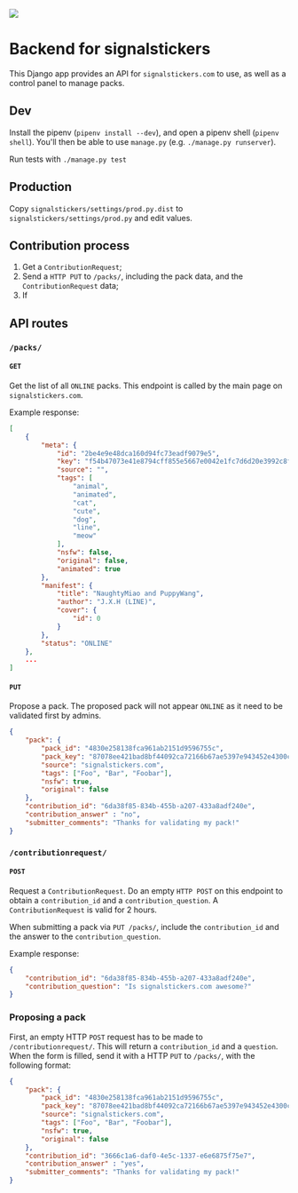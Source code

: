 
![](https://github.com/signalstickers/backend/workflows/Test/badge.svg)

# Backend for signalstickers


This Django app provides an API for `signalstickers.com` to use, as well as a
control panel to manage packs.


## Dev

Install the pipenv (`pipenv install --dev`), and open a pipenv shell (`pipenv
shell`). You'll then be able to use `manage.py` (e.g. `./manage.py runserver`).

Run tests with `./manage.py test`


## Production

Copy `signalstickers/settings/prod.py.dist` to `signalstickers/settings/prod.py`
and edit values.



## Contribution process

1. Get a `ContributionRequest`;
2. Send a `HTTP PUT` to `/packs/`, including the pack data, and the `ContributionRequest` data;
3. If 



## API routes

### `/packs/`

#### `GET`

Get the list of all `ONLINE` packs. This endpoint is called by the main page on
`signalstickers.com`.


Example response:

```json
[
    {
        "meta": {
            "id": "2be4e9e48dca160d94fc73eadf9079e5",
            "key": "f54b47073e41e8794cff855e5667e0042e1fc7d6d20e3992c8f08d5ca59dfaaf",
            "source": "",
            "tags": [
                "animal",
                "animated",
                "cat",
                "cute",
                "dog",
                "line",
                "meow"
            ],
            "nsfw": false,
            "original": false,
            "animated": true
        },
        "manifest": {
            "title": "NaughtyMiao and PuppyWang",
            "author": "J.X.H (LINE)",
            "cover": {
                "id": 0
            }
        },
        "status": "ONLINE"
    },
    ...
]
```

#### `PUT`

Propose a pack. The proposed pack will not appear `ONLINE` as it need to be
validated first by admins.


```json
{
    "pack": {
        "pack_id": "4830e258138fca961ab2151d9596755c", 
        "pack_key": "87078ee421bad8bf44092ca72166b67ae5397e943452e4300ced9367b7f6a1a1",
        "source": "signalstickers.com", 
        "tags": ["Foo", "Bar", "Foobar"], 
        "nsfw": true, 
        "original": false
    },
    "contribution_id": "6da38f85-834b-455b-a207-433a8adf240e",
    "contribution_answer" : "no",
    "submitter_comments": "Thanks for validating my pack!"
}
```

### `/contributionrequest/`

#### `POST`

Request a `ContributionRequest`. Do an empty `HTTP POST` on this endpoint to
obtain a `contribution_id` and a `contribution_question`. A
`ContributionRequest` is valid for 2 hours.

When submitting a pack via `PUT /packs/`, include the `contribution_id` and the
answer to the `contribution_question`.

Example response: 

```json
{
    "contribution_id": "6da38f85-834b-455b-a207-433a8adf240e",
    "contribution_question": "Is signalstickers.com awesome?"
}
```


### Proposing a pack

First, an empty HTTP `POST` request has to be made to `/contributionrequest/`.
This will return a `contribution_id` and a `question`. When the form is filled,
send it with a HTTP `PUT` to `/packs/`, with the following format:

```json
{
    "pack": {
        "pack_id": "4830e258138fca961ab2151d9596755c", 
        "pack_key": "87078ee421bad8bf44092ca72166b67ae5397e943452e4300ced9367b7f6a1a1",
        "source": "signalstickers.com", 
        "tags": ["Foo", "Bar", "Foobar"], 
        "nsfw": true, 
        "original": false
    },
    "contribution_id": "3666c1a6-daf0-4e5c-1337-e6e6875f75e7",
    "contribution_answer" : "yes",
    "submitter_comments": "Thanks for validating my pack!"
}
```
